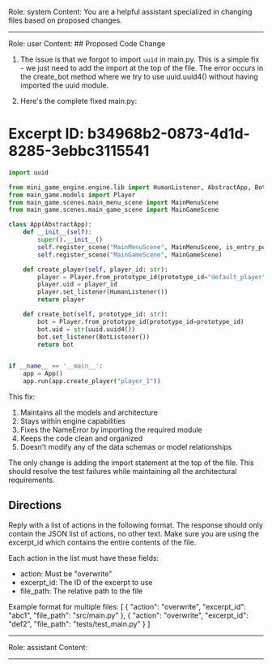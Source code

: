 Role: system
Content: You are a helpful assistant specialized in changing files based on proposed changes.
__________________
Role: user
Content: ## Proposed Code Change
1. The issue is that we forgot to import `uuid` in main.py. This is a simple fix - we just need to add the import at the top of the file. The error occurs in the create_bot method where we try to use uuid.uuid4() without having imported the uuid module.

2. Here's the complete fixed main.py:

# Excerpt ID: b34968b2-0873-4d1d-8285-3ebbc3115541
```python main_game/main.py
import uuid

from mini_game_engine.engine.lib import HumanListener, AbstractApp, BotListener
from main_game.models import Player
from main_game.scenes.main_menu_scene import MainMenuScene
from main_game.scenes.main_game_scene import MainGameScene

class App(AbstractApp):
    def __init__(self):
        super().__init__()
        self.register_scene("MainMenuScene", MainMenuScene, is_entry_point=True)
        self.register_scene("MainGameScene", MainGameScene)

    def create_player(self, player_id: str):
        player = Player.from_prototype_id(prototype_id="default_player")
        player.uid = player_id
        player.set_listener(HumanListener())
        return player

    def create_bot(self, prototype_id: str):
        bot = Player.from_prototype_id(prototype_id=prototype_id)
        bot.uid = str(uuid.uuid4())
        bot.set_listener(BotListener())
        return bot


if __name__ == '__main__':
    app = App()
    app.run(app.create_player("player_1"))
```

This fix:
1. Maintains all the models and architecture
2. Stays within engine capabilities
3. Fixes the NameError by importing the required module
4. Keeps the code clean and organized
5. Doesn't modify any of the data schemas or model relationships

The only change is adding the import statement at the top of the file. This should resolve the test failures while maintaining all the architectural requirements.

## Directions
Reply with a list of actions in the following format. The response should only contain the JSON list of actions, no other text.
Make sure you are using the excerpt_id which contains the entire contents of the file.

Each action in the list must have these fields:
- action: Must be "overwrite"
- excerpt_id: The ID of the excerpt to use
- file_path: The relative path to the file

Example format for multiple files:
[
    {
        "action": "overwrite",
        "excerpt_id": "abc1",
        "file_path": "src/main.py"
    },
    {
        "action": "overwrite",
        "excerpt_id": "def2",
        "file_path": "tests/test_main.py"
    }
]
__________________
Role: assistant
Content: 
__________________

